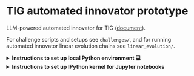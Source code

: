 # TIG automated innovator prototype

LLM-powered automated innovator for TIG ([document](https://www.overleaf.com/project/682e1044aa6cfd5a37fb5f5b)).

For challenge scripts and setups see `challenges/`, and for running automated innovator linear evolution chains see `linear_evolution/`. 


<details>
<summary><b>Instructions to set up local Python environment 💻 </b></summary>

To run the notebooks, we need to install software dependencies in Python 3 (3.7 or higher).
    
1. First, open the terminal and create a Python 3 virtual environment in the repository directory

```
mkdir venv/
python3 -m venv venv/
```

Note it is a good habit to specify the exact Python version `python3.xx -m venv venv/`
    
2. Now activate it 
    
```
. venv/bin/activate
```
    
3. Finally, install the required dependencies 
    
```
python3 -m pip install -r requirements.txt
```

4. Set up the `.env` file in the root directory for local paths and variables

```
NANOGPT_APIKEY="123Example"
VENV_PATH="/your/venv/path/..."
```

   
</details>


<details>
<summary><b>Instructions to set up IPython kernel for Jupyter notebooks</b></summary>


1. Add the new environment to Jupyter kernels 

```
python3 -m ipykernel install --user --name=TIG_LLMinnovator
```
  
2. Now one should be able to run the notebooks with all dependencies available using the `TIG_LLMinnovator` IPython kernel.

</details>